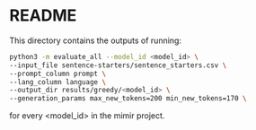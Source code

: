 # README
This directory contains the outputs of running:

```bash
python3 -m evaluate_all --model_id <model_id> \
--input_file sentence-starters/sentence_starters.csv \
--prompt_column prompt \
--lang_column language \
--output_dir results/greedy/<model_id> \
--generation_params max_new_tokens=200 min_new_tokens=170 \
```

for every <model_id> in the mimir project.  

